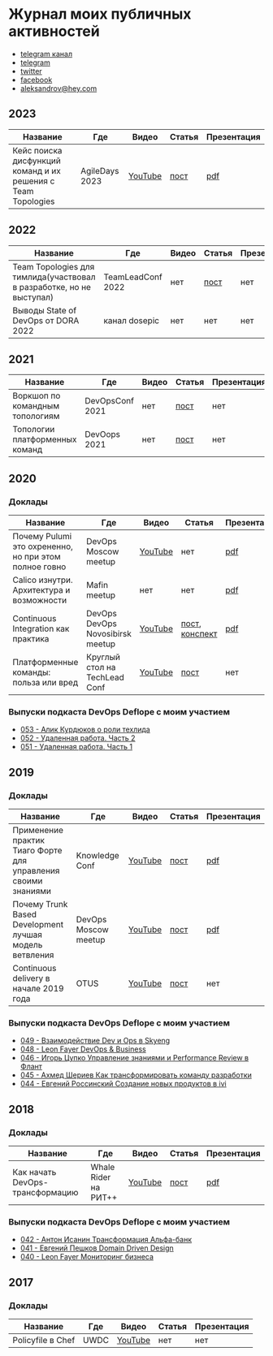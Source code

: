 # Журнал моих публичных активностей

* [telegram канал](https://t.me/aladmit_world)
* [telegram](https://t.me/aladmit)
* [twitter](https://twitter.com/aladmit_twit)
* [facebook](https://www.facebook.com/aladmit)
* aleksandrov@hey.com

## 2023
| Название | Где | Видео | Статья | Презентация |
| - | - | - | - | - |
| Кейс поиска дисфункций команд и их решения с Team Topologies | AgileDays 2023 | [YouTube](https://www.youtube.com/watch?v=WBDGous4HKQ) | [пост](https://enabling.team/insights/team-dysfunctions-and-team-topologies) | [pdf](https://github.com/aladmit/public/blob/main/pdfs/Кейс%20поиска%20дисфункций%20команд%20и%20их%20решения%20с%20Team%20Topologies.pdf) |

## 2022
| Название | Где | Видео | Статья | Презентация |
| - | - | - | - | - |
| Team Topologies для тимлида(участвовал в разработке, но не выступал) | TeamLeadConf 2022 | нет | [пост](https://enabling.team/team-topologies-for-teamleads) | нет |
| Выводы State of DevOps от DORA 2022 | канал dosepic | нет | нет | нет |

## 2021
| Название | Где | Видео | Статья | Презентация |
| - | - | - | - | - |
| Воркшоп по командным топологиям | DevOpsConf 2021 | нет | [пост](https://enabling.team/insights/team-topologies-workshop) | нет |
| Топологии платформенных команд | DevOops 2021 | нет | [пост](https://enabling.team/insights/team-topologies-for-platform-teams) | нет |

## 2020

### Доклады
| Название | Где | Видео | Статья | Презентация |
| - | - | - | - | - |
| Почему Pulumi это охрененно, но при этом полное говно | DevOps Moscow meetup | [YouTube](https://www.youtube.com/watch?v=uUwfSNF-vfk&t=1036s) | нет | [pdf](https://github.com/aladmit/public/blob/main/pdfs/Почему%20Pulumi%20это%20охрененно%2C%20но%20при%20этом%20полное%20говно.pdf) |
| Calico изнутри. Архитектура и возможности | Mafin meetup | нет | нет | [pdf](https://github.com/aladmit/public/blob/main/pdfs/Calico%20изнутри.%20Архитектура%20и%20возможности.pdf) |
| Continuous Integration как практика | DevOps DevOps Novosibirsk meetup| [YouTube](https://www.youtube.com/watch?v=zZ3qXVN3Oic) | [пост](https://enabling.team/insights/continuous-integration-as-practice), [конспект](https://github.com/patsevanton/russian-conferences-articles/blob/master/articles/Андрей-Александров-Continuous-Integration-как-практика-а-не-Jenkins.md) | [pdf](https://github.com/aladmit/public/blob/main/pdfs/Continuous%20Integration%20как%20практика.pdf) |
| Платформенные команды: польза или вред | Круглый стол на TechLead Conf  | [YouTube](https://www.youtube.com/watch?v=6BXC0BuXVzI&feature=youtu.be) | [пост](https://enabling.team/insights/platform-teams-pros-and-cons) | нет |

### Выпуски подкаста DevOps Deflope с моим участием
* [053 - Алик Курдюков о роли техлида](https://devopsdeflope.ru/posts/2020/053.html)
* [052 - Удаленная работа. Часть 2](https://devopsdeflope.ru/posts/2020/052.html)
* [051 - Удаленная работа. Часть 1](https://devopsdeflope.ru/posts/2020/051.html)

## 2019
### Доклады
| Название | Где | Видео | Статья | Презентация |
| - | - | - | - | - |
| Применение практик Тиаго Форте для управления своими знаниями | Knowledge Conf | [YouTube](https://www.youtube.com/watch?v=kzgMyzP0Ux0&feature=youtu.be) | [пост](https://enabling.team/insights/practices-for-knowledge-management) | [pdf](https://github.com/aladmit/public/blob/main/pdfs/Применение%20практик%20Тиаго%20Форте%20для%20управления%20своими%20знаниями.pdf) |
| Почему Trunk Based Development лучшая модель ветвления | DevOps Moscow meetup | [YouTube](https://www.youtube.com/watch?v=hIW5ynk8HWc) | [пост](https://enabling.team/insights/trunk-based-development-2018) | [pdf](https://github.com/aladmit/public/blob/main/pdfs/Почему%20Trunk%20Based%20Development%20лучшая%20модель%20ветвления.pdf) |
| Continuous delivery в начале 2019 года | OTUS | [YouTube](https://youtu.be/cei9N7vy_2k) | [пост](https://enabling.team/insights/continuous-delivery-2019) | нет |

### Выпуски подкаста DevOps Deflope с моим участием
* [049 - Взаимодействие Dev и Ops в Skyeng](https://devopsdeflope.ru/posts/2019/049.html)
* [048 - Leon Fayer DevOps & Business](https://devopsdeflope.ru/posts/2019/048.html)
* [046 - Игорь Цупко Управление знаниями и Performance Review в Флант](https://devopsdeflope.ru/posts/2019/046.html)
* [045 - Ахмед Шериев Как трансформировать команду разработки](https://devopsdeflope.ru/posts/2019/045.html)
* [044 - Евгений Россинский Создание новых продуктов в ivi](https://devopsdeflope.ru/posts/2019/044.html)

## 2018
### Доклады
| Название | Где | Видео | Статья | Презентация |
| - | - | - | - | - |
| Как начать DevOps-трансформацию | Whale Rider на РИТ++ | [YouTube](https://www.youtube.com/watch?v=voAm67851JU) | [пост](https://enabling.team/insights/how-to-start-devops-transformation) | [pdf](https://github.com/aladmit/public/blob/main/pdfs/%D0%9A%D0%B0%D0%BA%20%D0%BD%D0%B0%D1%87%D0%B0%D1%82%D1%8C%20DevOps-%D1%82%D1%80%D0%B0%D0%BD%D1%81%D1%84%D0%BE%D1%80%D0%BC%D0%B0%D1%86%D0%B8%D1%8E.pdf) |

### Выпуски подкаста DevOps Deflope с моим участием
* [042 - Антон Исанин Трансформация Альфа-банк](https://devopsdeflope.ru/posts/2018/042.html)
* [041 - Евгений Пешков Domain Driven Design](https://devopsdeflope.ru/posts/2018/041.html)
* [040 - Leon Fayer Мониторинг бизнеса](https://devopsdeflope.ru/posts/2018/040.html)

## 2017
### Доклады
| Название | Где | Видео | Статья | Презентация |
| - | - | - | - | - |
| Policyfile в Chef | UWDC | [YouTube](https://www.youtube.com/watch?v=ws1rc6YnqzA) | нет | нет |
